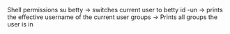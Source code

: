 Shell  permissions
su betty -> switches current user to betty
id -un -> prints the effective username of the current user
groups -> Prints all groups the user is in
